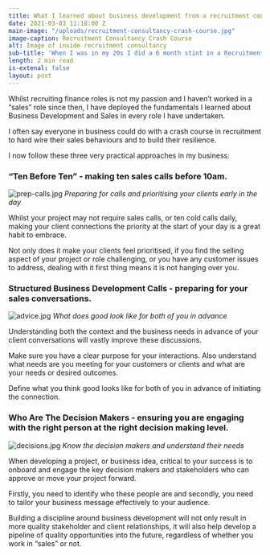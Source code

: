 ```yaml
---
title: What I learned about business development from a recruitment consultancy
date: 2021-03-03 11:18:00 Z
main-image: "/uploads/recruitment-consultancy-crash-course.jpg"
image-caption: Recruitment Consultancy Crash Course
alt: Image of inside recruitment consultancy
sub-title: 'When I was in my 20s I did a 6 month stint in a Recruitment Agency. '
length: 2 min read
is-extenal: false
layout: post
---
```


Whilst recruiting finance roles is not my passion and I haven’t worked in a “sales” role since then, I have deployed the fundamentals I learned about Business Development and Sales in every role I have undertaken.

I often say everyone in business could do with a crash course in recruitment to hard wire their sales behaviours and to build their resilience.

I now follow these three very practical approaches in my business:

### “Ten Before Ten” - making ten sales calls before 10am.

![prep-calls.jpg](/uploads/prep-calls.jpg)
*Preparing for calls and prioritising your clients early in the day*

Whilst your project may not require sales calls, or ten cold calls daily, making your client connections the priority at the start of your day is a great habit to embrace.

Not only does it make your clients feel prioritised, if you find the selling aspect of your project or role      challenging, or you have any customer issues to address, dealing with it      first thing means it is not hanging over you.

### Structured Business Development Calls - preparing for your sales conversations.

![advice.jpg](/uploads/advice.jpg)
*What does good look like for both of you in advance*

Understanding both the context and the business needs in advance of your client conversations will vastly improve these discussions. 

Make sure you have a clear purpose for your interactions. Also understand what needs are you meeting for your customers or clients and what are your needs or desired outcomes. 

Define what you think good looks like for both of you in advance of initiating the connection.

### Who Are The Decision Makers - ensuring you are engaging with the right person at the right decision making level.

![decisions.jpg](/uploads/decisions.jpg)
*Know the decision makers and understand their needs*

When developing a project, or business idea, critical to your success is to onboard and engage the key decision makers and stakeholders who can approve or move your project forward. 

Firstly, you need to identify who these people are and secondly, you need to tailor your business message effectively to your audience. 

Building a discipline around business development will not only result in more quality stakeholder and client relationships, it will also help develop a pipeline of quality opportunities into the future, regardless of whether you work in “sales” or not.